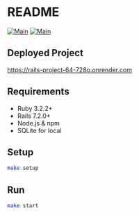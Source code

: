 # README

[![Main](https://github.com/ChalcevIlya/rails-project-64/actions/workflows/render.yml/badge.svg?branch=main)](https://github.com/ChalcevIlya/rails-project-64/actions/workflows/render.yml)
[![Main](https://github.com/ChalcevIlya/rails-project-64/actions/workflows/hexlet-check.yml/badge.svg?branch=main)](https://github.com/ChalcevIlya/rails-project-64/actions/workflows/hexlet-check.yml)

## Deployed Project

https://rails-project-64-728o.onrender.com

## Requirements

* Ruby 3.2.2+
* Rails 7.2.0+
* Node.js & npm
* SQLite for local

## Setup

```bash
make setup
```

## Run

```bash
make start
```
